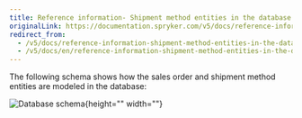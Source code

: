 ```yaml
---
title: Reference information- Shipment method entities in the database
originalLink: https://documentation.spryker.com/v5/docs/reference-information-shipment-method-entities-in-the-database
redirect_from:
  - /v5/docs/reference-information-shipment-method-entities-in-the-database
  - /v5/docs/en/reference-information-shipment-method-entities-in-the-database
---
```


The following schema shows how the sales order and shipment method entities are modeled in the database:

![Database schema](https://spryker.s3.eu-central-1.amazonaws.com/docs/Features/Shipment/Shipment+Overview/shipment-database-schema.png){height="" width=""}
